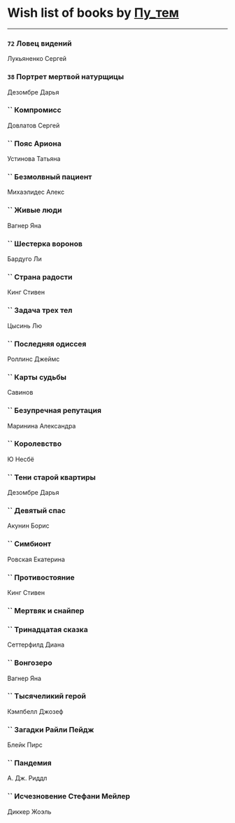 # Wish list of books by [Пу_тем](https://www.facebook.com/profile.php?id=3448154788585127)
---

### `72` Ловец видений
Лукьяненко Сергей

### `38` Портрет мертвой натурщицы
Дезомбре Дарья

### `` Компромисс
Довлатов Сергей

### `` Пояс Ариона
Устинова Татьяна

### `` Безмолвный пациент
Михаэлидес Алекс

### `` Живые люди
Вагнер Яна

### `` Шестерка воронов
Бардуго Ли

### `` Страна радости
Кинг Стивен

### `` Задача трех тел
Цысинь Лю

### `` Последняя одиссея
Роллинс Джеймс

### `` Карты судьбы
Савинов

### `` Безупречная репутация
Маринина Александра

### `` Королевство
Ю Несбё

### `` Тени старой квартиры
Дезомбре Дарья

### `` Девятый спас
Акунин Борис

### `` Симбионт
Ровская Екатерина

### `` Противостояние
Кинг Стивен

### `` Мертвяк и снайпер

### `` Тринадцатая сказка
Сеттерфилд Диана

### `` Вонгозеро
Вагнер Яна

### `` Тысячеликий герой
Кэмпбелл Джозеф

### `` Загадки Райли Пейдж
Блейк Пирс

### `` Пандемия
А. Дж. Риддл

### `` Исчезновение Стефани Мейлер
Диккер Жоэль

